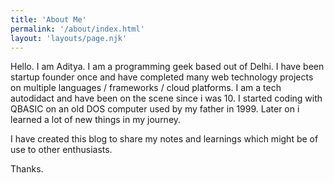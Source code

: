 ```yaml
---
title: 'About Me'
permalink: '/about/index.html'
layout: 'layouts/page.njk'
---
```


Hello. I am Aditya. I am a programming geek based out of Delhi. I have been startup founder once and have completed many web technology projects on multiple languages / frameworks / cloud platforms. I am a tech autodidact and have been on the scene since i was 10. I started coding with QBASIC on an old DOS computer used by my father in 1999. Later on i learned a lot of new things in my journey.

I have created this blog to share my notes and learnings which might be of use to other enthusiasts.

Thanks.